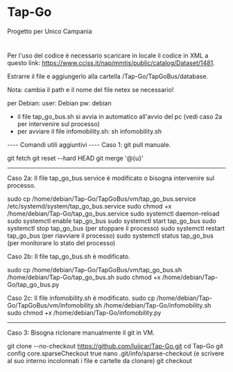 # Tap-Go
Progetto per Unico Campania
#

Per l'uso del codice è necessario scaricare in locale il codice in XML a questo link: https://www.cciss.it/nap/mmtis/public/catalog/Dataset/1481.

Estrarre il file e aggiungerlo alla cartella /Tap-Go/TapGoBus/database.

Nota: cambia il path e il nome del file netex se necessario!

per Debian:
user: Debian
pw: debian

- il file tap_go_bus.sh si avvia in automatico all'avvio del pc (vedi caso 2a per intervenire sul processo)
- per avviare il file infomobility.sh: sh infomobility.sh


---- Comandi utili aggiuntivi ----
Caso 1: git pull manuale.

git fetch
git reset --hard HEAD
git merge '@{u}'

--------

Caso 2a: Il file tap_go_bus.service è modificato o bisogna intervenire sul processo.

sudo cp /home/debian/Tap-Go/TapGoBus/vm/tap_go_bus.service /etc/systemd/system/tap_go_bus.service
sudo chmod +x /home/debian/Tap-Go/tap_go_bus.service
sudo systemctl daemon-reload
sudo systemctl enable tap_go_bus
sudo systemctl start tap_go_bus
sudo systemctl stop tap_go_bus (per stoppare il processo)
sudo systemctl restart tap_go_bus (per riavviare il processo)
sudo systemctl status tap_go_bus (per monitorare lo stato del processo)


Caso 2b: Il file tap_go_bus.sh è modificato.

sudo cp /home/debian/Tap-Go/TapGoBus/vm/tap_go_bus.sh /home/debian/Tap-Go/tap_go_bus.sh
sudo chmod +x /home/debian/Tap-Go/tap_go_bus.py


Caso 2c: Il file infomobility.sh è modificato.
sudo cp /home/debian/Tap-Go/TapGoBus/vm/infomobility.sh /home/debian/Tap-Go/infomobility.sh
sudo chmod +x /home/debian/Tap-Go/infomobility.py

--------

Caso 3: Bisogna riclonare manualmente il git in VM.

git clone --no-checkout https://github.com/luiicar/Tap-Go.git
cd Tap-Go
git config core.sparseCheckout true
nano .git/info/sparse-checkout (e scrivere al suo interno incolonnati i file e cartelle da clonare)
git checkout
